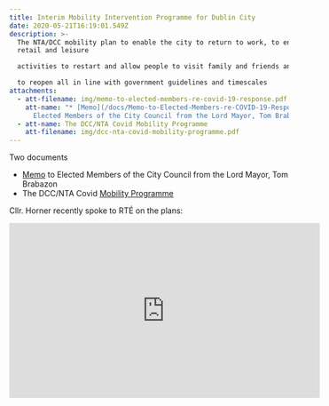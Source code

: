 ```yaml
---
title: Interim Mobility Intervention Programme for Dublin City
date: 2020-05-21T16:19:01.549Z
description: >-
  The NTA/DCC mobility plan to enable the city to return to work, to enable
  retail and leisure

  activities to restart and allow people to visit family and friends and, in time, schools and colleges

  to reopen all in line with government guidelines and timescales
attachments:
  - att-filename: img/memo-to-elected-members-re-covid-19-response.pdf
    att-name: "* [Memo](/docs/Memo-to-Elected-Members-re-COVID-19-Response.pdf) to
      Elected Members of the City Council from the Lord Mayor, Tom Brabazon"
  - att-name: The DCC/NTA Covid Mobility Programme
    att-filename: img/dcc-nta-covid-mobility-programme.pdf
---
```

Two documents

* [Memo](/docs/Memo-to-Elected-Members-re-COVID-19-Response.pdf) to Elected Members of the City Council from the Lord Mayor, Tom Brabazon
* The DCC/NTA Covid [Mobility Programme](/docs/DCC-NTA-Covid-Mobility-Programme.pdf)

Cllr. Horner recently spoke to RTÉ on the plans:

<iframe width="560" height="315" src="https://www.youtube.com/embed/yLuj7yJzlSA" frameborder="0" allow="accelerometer; autoplay; encrypted-media; gyroscope; picture-in-picture" allowfullscreen></iframe>